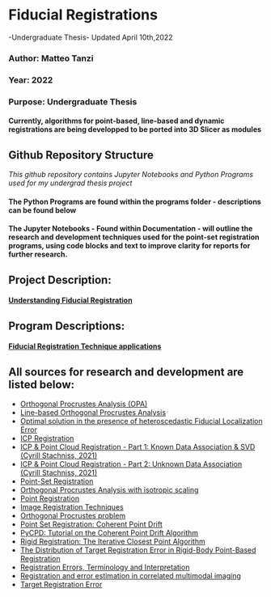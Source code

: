 # Fiducial Registrations
-Undergraduate Thesis-
Updated April 10th,2022

### Author: Matteo Tanzi
### Year: 2022
### Purpose: Undergraduate Thesis
#### Currently, algorithms for point-based, line-based and dynamic registrations are being developped to be ported into 3D Slicer as modules

## Github Repository Structure
*This github repository contains Jupyter Notebooks and Python Programs used for my undergrad thesis project*
#### The Python Programs are found within the programs folder - descriptions can be found below
#### The Jupyter Notebooks - Found within Documentation - will outline the research and development techniques used for the point-set registration programs, using code blocks and text to improve clarity for reports for further research.

## Project Description:
#### [Understanding Fiducial Registration]()

## Program Descriptions:
#### [Fiducial Registration Technique applications]()

## All sources for research and development are listed below:
- [Orthogonal Procrustes Analysis (OPA)](https://github.com/chene/ARQOPUS/blob/main/point_Procrustes.ipynb)
- [Line-based Orthogonal Procrustes Analysis](https://github.com/chene/ARQOPUS/blob/main/line_Procrustes.ipynb)
- [Optimal solution in the presence of heteroscedastic Fiducial Localization Error](https://github.com/chene/ARQOPUS/blob/main/HEIV.ipynb)
- [ICP Registration](http://www.open3d.org/docs/0.7.0/tutorial/Basic/icp_registration.html)
- [ICP & Point Cloud Registration - Part 1: Known Data Association & SVD (Cyrill Stachniss, 2021)](https://youtu.be/dhzLQfDBx2Q)
- [ICP & Point Cloud Registration - Part 2: Unknown Data Association (Cyrill Stachniss, 2021)](https://youtu.be/ktRqKxddjJk)
- [Point-Set Registration](https://en.wikipedia.org/wiki/Point-set_registration)
- [Orthogonal Procrustes Analysis with isotropic scaling](https://chene.github.io/software/2020_OPA_isotropic)
- [Point Registration](https://www.vanderbilt.edu/vise/wp-content/uploads/sites/193/Workshop-2-Intro-to-Fiducial-Registration-8-1112-15.pdf)
- [Image Registration Techniques](https://www.focalhealthcare.com/rigid-and-non-rigid-image-registration-in-fusion-biopsies/)
- [Orthogonal Procrustes problem](https://en.wikipedia.org/wiki/Orthogonal_Procrustes_problem)
- [Point Set Registration: Coherent Point Drift](https://arxiv.org/pdf/0905.2635.pdf)
- [PyCPD: Tutorial on the Coherent Point Drift Algorithm](https://siavashk.github.io/2017/05/14/coherent-point-drift/)
- [Rigid Registration: The Iterative Closest Point Algorithm](http://www.yanivresearch.info/writtenMaterial/icp.pdf)
- [The Distribution of Target Registration Error in Rigid-Body Point-Based Registration](https://citeseerx.ist.psu.edu/viewdoc/download?doi=10.1.1.581.113&rep=rep1&type=pdf)
- [Registration Errors, Terminology and Interpretation](http://insightsoftwareconsortium.github.io/SimpleITK-Notebooks/Python_html/68_Registration_Errors.html)
- [Registration and error estimation in correlated multimodal imaging](https://hal.archives-ouvertes.fr/hal-02744368/document)
- [Target Registration Error](https://slideplayer.com/slide/16750806/)
